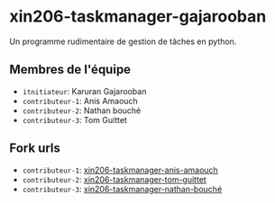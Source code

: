 # xin206-taskmanager-gajarooban

Un programme rudimentaire de gestion de tâches en python.

## Membres de l'équipe
- `itnitiateur`: Karuran Gajarooban 
- `contributeur-1`: Anis Amaouch 
- `contributeur-2`: Nathan bouché 
- `contributeur-3`: Tom Guittet

## Fork urls
- `contributeur-1`: [xin206-taskmanager-anis-amaouch](https://github.com/Scriptcss/xin206-taskmanager-amaouch-anis.git
)
- `contributeur-2`: [xin206-taskmanager-tom-guittet](https://github.com/II-PTM-II/xin206-taskmanager-bouche
)
- `contributeur-3`: [xin206-taskmanager-nathan-bouché](https://github.com/dynanoir16/xin206-taskmanager-guittet)
